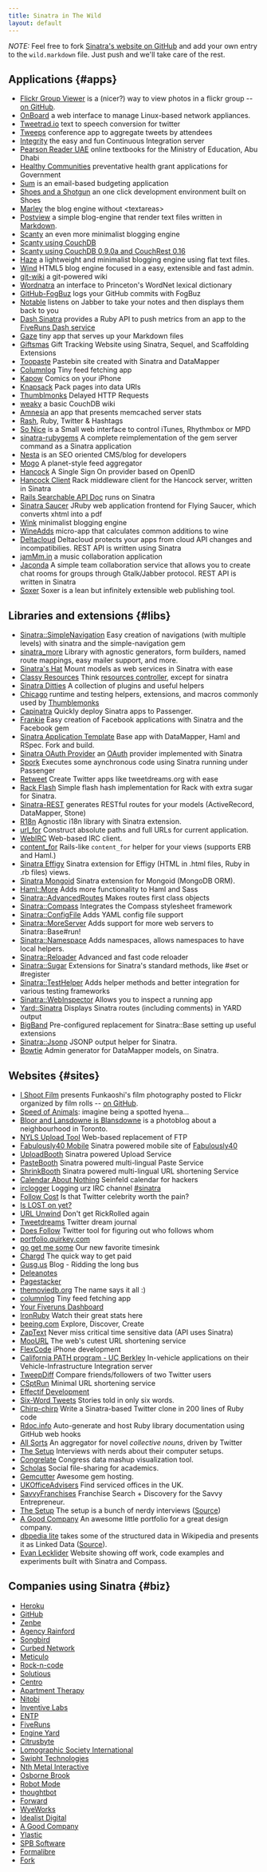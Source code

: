 ```yaml
---
title: Sinatra in The Wild
layout: default
---
```


*NOTE:* Feel free to fork
[Sinatra's website on GitHub](http://github.com/sinatra/sinatra.github.com)
and add your own entry to the `wild.markdown` file. Just push and we'll take
care of the rest.

Applications {#apps}
------------
- [Flickr Group Viewer](http://gv.vqvz.com) is a (nicer?) way to view photos in a flickr group -- [on GitHub](http://github.com/funkaoshi/gv.vqvz.com).
- [OnBoard](http://dev.vemarsas.it/onboard/) a web interface to manage Linux-based network appliances. 
- [Tweetrad.io](http://tweetrad.io/sinatra) text to speech conversion for twitter
- [Tweeps](http://tweeps.webdirections.org) conference app to aggregate
  tweets by attendees
- [Integrity](http://integrityapp.com) the easy and fun
  Continuous Integration server
- [Pearson Reader UAE](http://uae.pearsonreader.com) online textbooks for the
  Ministry of Education, Abu Dhabi
- [Healthy Communities](http://healthycommunities.lgsa.org.au) preventative
  health grant applications for Government
- [Sum](https://sumapp.com) is an email-based budgeting application
- [Shoes and a Shotgun](http://github.com/hansineffect/shoes-and-a-shotgun/)
  an one click development environment built on Shoes
- [Marley](http://github.com/karmi/marley) the blog engine
  without &lt;textareas&gt;
- [Postview](http://github.com/hallison/postview) a simple blog-engine that
  render text files written in [Markdown](http://daringfireball.net/projects/markdown).
- [Scanty](http://github.com/adamwiggins/scanty) an even more minimalist
  blogging engine
- [Scanty using CouchDB](http://github.com/jtulloch/scanty/tree/master)
- [Scanty using CouchDB 0.9.0a and CouchRest 0.16](http://github.com/norr/scanty/tree/master)
- [Haze](http://github.com/madx/haze) a lightweight and minimalist blogging
  engine using flat text files.
- [Wind](http://github.com/wagnerandrade/wind) HTML5 blog engine focused in a easy, extensible and fast admin.
- [git-wiki](http://github.com/sr/git-wiki) a git-powered wiki
- [Wordnatra](http://github.com/gnugeek/wordnatra) an interface to Princeton's
  WordNet lexical dictionary
- [GitHub-FogBuz](http://github.com/johnreilly/github-fogbugz) logs your GitHub
  commits with FogBuz
- [Notable](http://github.com/namelessjon/notable) listens on Jabber to take
  your notes and then displays them back to you
- [Dash Sinatra](http://github.com/fiveruns/dash-sinatra) provides a Ruby API
  to push metrics from an app to the
  [FiveRuns Dash service](http://dash.fiveruns.com/)
- [Gaze](http://github.com/ichverstehe/gaze) tiny app that serves up your
  Markdown files
- [Giftsmas](http://github.com/jeremyevans/giftsmas) Gift Tracking Website
  using Sinatra, Sequel, and Scaffolding Extensions
- [Toopaste](http://github.com/zapnap/toopaste) Pastebin site created with
  Sinatra and DataMapper
- [Columnlog](http://github.com/quirkey/columnlog) Tiny feed fetching app
- [Kapow](http://code.google.com/p/kapow/) Comics on your iPhone
- [Knapsack](http://github.com/joseph/knapsack/tree/master) Pack pages into
  data URIs
- [Thumblmonks](http://github.com/thumblemonks/evoke/tree/master) Delayed HTTP
  Requests
- [weaky](http://github.com/benatkin/weaky) a basic CouchDB wiki
- [Amnesia](http://github.com/benschwarz/amnesia) an app that presents
  memcached server stats
- [Rash](http://github.com/webs/rash), Ruby, Twitter &amp; Hashtags
- [So Nice](http://github.com/sunny/so-nice) is a Small web interface to
  control iTunes, Rhythmbox or MPD
- [sinatra-rubygems](http://github.com/jnewland/sinatra-rubygems) A complete
  reimplementation of the gem server command as a Sinatra application
- [Nesta](http://effectif.com/nesta) is an SEO oriented CMS/blog for developers
- [Mogo](http://github.com/zapnap/mogo) A planet-style feed aggregator
- [Hancock](http://github.com/atmos/hancock/tree/master) A Single Sign On
  provider based on OpenID
- [Hancock Client](http://github.com/atmos/hancock-client/tree/master) Rack
  middleware client for the Hancock server, written in Sinatra
- [Rails Searchable API Doc](http://railsapi.com/) runs on Sinatra
- [Sinatra Saucer](http://github.com/angelic/sinatra_saucer) JRuby web application frontend for Flying Saucer, which converts xhtml into a pdf
- [Wink](http://github.com/rtomayko/wink) minimalist blogging engine
- [WineAdds](http://wineadds.com) micro-app that calculates common additions to wine
- [Deltacloud](http://www.deltacloud.org) Deltacloud protects your apps from cloud API changes and incompatibilies. REST API is written using Sinatra
- [jamMm.in](http://jammm.in) a music collaboration application
- [Jaconda](http://jaconda.im) A simple team collaboration service that allows you to create chat rooms for groups through Gtalk/Jabber protocol. REST API is written in Sinatra
- [Soxer](http://soxer.mutsu.org/) Soxer is a lean but infinitely extensible web publishing tool.

Libraries and extensions {#libs}
------------------------
- [Sinatra::SimpleNavigation](http://github.com/andi/sinatra-simple-navigation) Easy creation of navigations (with multiple levels)
  with sinatra and the simple-navigation gem
- [sinatra\_more](http://github.com/nesquena/sinatra_more) Library with agnostic 
   generators, form builders, named route mappings, easy mailer support, and more.
- [Sinatra's Hat](http://github.com/nakajima/sinatras-hat) Mount models as web
  services in Sinatra with ease
- [Classy Resources](http://github.com/giraffesoft/classy_resources) Think
  [resources controller](http://plugins.ardes.com/doc/resources_controller),
  except for sinatra
- [Sinatra Ditties](http://github.com/foca/sinatra-ditties) A collection of
  plugins and useful helpers
- [Chicago](http://github.com/thumblemonks/chicago) runtime and testing
  helpers, extensions, and macros commonly used by
  [Thumblemonks](http://github.com/thumblemonks)
- [Capinatra](http://github.com/nakajima/capinatra) Quickly deploy Sinatra
  apps to Passenger.
- [Frankie](http://github.com/deadprogrammer/frankie) Easy creation of Facebook
  applications with Sinatra and the Facebook gem
- [Sinatra Application Template](http://github.com/zapnap/sinatra-template)
  Base app with DataMapper, Haml and RSpec. Fork and build.
- [Sinatra OAuth Provider](http://github.com/eddanger/sinatra-oauth-provider)
  an [OAuth](http://oauth.net) provider implemented with Sinatra
- [Spork](http://github.com/deadprogrammer/spork) Executes some aynchronous
  code using Sinatra running under Passenger
- [Retweet](http://github.com/zapnap/retweet) Create Twitter apps like
  tweetdreams.org with ease
- [Rack Flash](http://github.com/nakajima/rack-flash) Simple flash hash
  implementation for Rack with extra sugar for Sinatra.
- [Sinatra-REST](http://github.com/blindgaenger/sinatra-rest) generates RESTful
  routes for your models (ActiveRecord, DataMapper, Stone)
- [R18n](http://r18n.rubyforge.org/#sinatra) Agnostic i18n library with Sinatra
  extension.
- [url\_for](http://github.com/emk/sinatra-url-for/) Construct absolute paths
  and full URLs for current application.
- [WebIRC](http://github.com/andyherbert/WebIRC) Web-based IRC
  client.
- [content\_for](http://github.com/foca/sinatra-content-for) Rails-like `content_for`
  helper for your views (supports ERB and Haml.)
- [Sinatra Effigy](http://github.com/dancroak/sinatra-effigy) Sinatra extension
  for Effigy (HTML in .html files, Ruby in .rb files) views.
- [Sinatra Mongoid](http://github.com/dancroak/sinatra-mongoid) Sinatra extension
  for Mongoid (MongoDB ORM).
- [Haml::More](http://github.com/rkh/haml-more) Adds more functionality to Haml and Sass
- [Sinatra::AdvancedRoutes](http://github.com/rkh/sinatra-advanced-routes) Makes routes first class objects
- [Sinatra::Compass](http://github.com/rkh/sinatra-compass) Integrates the Compass stylesheet framework
- [Sinatra::ConfigFile](http://github.com/rkh/sinatra-config-file) Adds YAML config file support
- [Sinatra::MoreServer](http://github.com/rkh/sinatra-more-server) Adds support for more web servers to Sinatra::Base#run!
- [Sinatra::Namespace](http://github.com/rkh/sinatra-more-server) Adds namespaces, allows namespaces to have local helpers.
- [Sinatra::Reloader](http://github.com/rkh/sinatra-reloader) Advanced and fast code reloader
- [Sinatra::Sugar](http://github.com/rkh/sinatra-sugar) Extensions for Sinatra's standard methods, like #set or #register
- [Sinatra::TestHelper](http://github.com/rkh/sinatra-test-helper) Adds helper methods and better integration for various testing frameworks
- [Sinatra::WebInspector](http://github.com/rkh/sinatra-web-inspector) Allows you to inspect a running app
- [Yard::Sinatra](http://github.com/rkh/yard-sinatra) Displays Sinatra routes (including comments) in YARD output
- [BigBand](http://github.com/rkh/big_band) Pre-configured replacement for Sinatra::Base setting up useful extensions
- [Sinatra::Jsonp](http://github.com/shtirlic/sinatra-jsonp) JSONP output helper for Sinatra. 
- [Bowtie](http://github.com/tomas/bowtie) Admin generator for DataMapper models, on Sinatra.

Websites {#sites}
--------
- [I Shoot Film](http://film.vqvz.com) presents Funkaoshi's film photography posted to Flickr organized by film rolls -- [on GitHub](http://github.com/funkaoshi/I-Shoot-Film).
- [Speed of Animals](http://www.speedofanimals.com/): imagine being a spotted hyena...
- [Bloor and Lansdowne is Blansdowne](http://blansdowne.ca) is a photoblog about a neighbourhood in Toronto.
- [NYLS Upload Tool](http://upload.citylaw.org) Web-based replacement of FTP
- [Fabulously40 Mobile](http://iphone.fabulously40.com) Sinatra powered mobile
  site of [Fabulously40](http://fabulously40.com/)
- [UploadBooth](http://uploadbooth.com) Sinatra powered Upload Service
- [PasteBooth](http://pastebooth.com) Sinatra powered multi-lingual Paste Service
- [ShrinkBooth](http://shrinkbooth.com) Sinatra powered multi-lingual URL shortening Service
- [Calendar About Nothing](http://calendaraboutnothing.com) Seinfeld calendar
  for hackers
- [irclogger](http://irclogger.com) Logging urz IRC channel
  [#sinatra](http://irclogger.com/sinatra)
- [Follow Cost](http://followcost.com) Is that Twitter celebrity worth
  the pain?
- [Is LOST on yet?](http://islostonyet.com/)
- [URL Unwind](http://urlunwind.com) Don't get RickRolled again
- [Tweetdreams](http://tweetdreams.org) Twitter dream journal
- [Does Follow](http://doesfollow.com) Twitter tool for figuring out who
  follows whom
- [portfolio.quirkey.com](http://portfolio.quirkey.com/)
- [go get me some](http://go-get-me-so.me/) Our new favorite timesink
- [Chargd](http://www.chargd.com/) The quick way to get paid
- [Gusg.us](http://gusg.us/) Blog - Ridding the long bus
- [Deleanotes](http://delanotes.com/)
- [Pagestacker](http://pagestacker.com)
- [themoviedb.org](http://api.themoviedb.org/) The name says it all :)
- [columnlog](http://github.com/quirkey/columnlog) Tiny feed fetching app
- [Your Fiveruns Dashboard](http://dash.fiveruns.com)
- [IronRuby](http://ironruby.info) Watch their great stats here
- [beeing.com](http://beeing.com/) Explore, Discover, Create
- [ZapText](http://zaptxt.com/) Never miss critical time sensitive data
  (API uses Sinatra)
- [MooURL](http://moourl.com/) The web's cutest URL shortening service
- [FlexCode](http://flexcode.com.br/) iPhone development
- [California PATH program - UC Berkley](http://www.path.berkeley.edu/)
  In-vehicle applications on their Vehicle-Infrastructure Integration server
- [TweepDiff](http://tweepdiff.com) Compare friends/followers of two Twitter
  users
- [CSptRun](http://csptrun.com/) Minimal URL shortening service
- [Effectif Development](http://effectif.com)
- [Six-Word Tweets](http://sixwordtweets.com) Stories told in only six words.
- [Chirp-chirp](http://blog.saush.com/2009/04/write-a-sinatra-based-twitter-clone-in-200-lines-of-ruby-code/) Write a Sinatra-based Twitter clone in 200 lines of Ruby code
- [Rdoc.info](http://rdoc.info/) Auto-generate and host Ruby library documentation using GitHub web hooks
- [All Sorts](http://all-sorts.org/) An aggregator for novel *collective nouns*, driven by Twitter
- [The Setup](http://usesthis.com/) Interviews with nerds about their computer setups.
- [Congrelate](http://congrelate.com) Congress data mashup visualization tool.
- [Scholas](http://schol.as) Social file-sharing for academics.
- [Gemcutter](http://gemcutter.org) Awesome gem hosting.
- [UKOfficeAdvisers](http://ukofficeadviser.co.uk/) Find serviced offices in the UK.
- [SavvyFranchises](http://www.savvyfranchises.com/) Franchise Search + Discovery for the Savvy Entrepreneur.
- [The Setup](http://usesthis.com/) The setup is a bunch of nerdy interviews ([Source](http://github.com/waferbaby/usesthis/))
- [A Good Company](http://www.weareagoodcompany.com/) An awesome little portfolio for a great design company.
- [dbpedia lite](http://dbpedialite.org/) takes some of the structured data in Wikipedia and presents it as Linked Data ([Source](http://github.com/njh/dbpedialite/)).
- [Evan Lecklider](http://lecklider.com/) Website showing off work, code examples and experiments built with Sinatra and Compass.

Companies using Sinatra {#biz}
-----------------------
- [Heroku](http://heroku.com)
- [GitHub](http://github.com/blog/53-github-services-ipo)
- [Zenbe](http://zenbe.com) 
- [Agency Rainford](http://agencyrainford.com)
- [Songbird](http://getsongbird.com)
- [Curbed Network](http://curbed.com)
- [Meticulo](http://www.meticulo.com/)
- [Rock-n-code](http://www.rock-n-code.com/)
- [Solutious](http://solutious.com/)
- [Centro](http://www.centro.net/)
- [Apartment Therapy](http://www.apartmenttherapy.com)
- [Nitobi](http://nitobi.com)
- [Inventive Labs](http://inventivelabs.com.au/)
- [ENTP](http://entp.com)
- [FiveRuns](http://fiveruns.com)
- [Engine Yard](http://engineyard.com)
- [Citrusbyte](http://www.citrusbyte.com/)
- [Lomographic Society International](http://beta.lomography.com)
- [Swipht Technologies](http://www.swipht.com)
- [Nth Metal Interactive](http://nthmetal.com)
- [Osborne Brook](http://osbornebrook.co.uk)
- [Robot Mode](http://robotmo.de)
- [thoughtbot](http://thoughtbot.com)
- [Forward](http://forward.co.uk)
- [WyeWorks](http://www.wyeworks.com)
- [Idealist Digital](http://idealistdigital.fi)
- [A Good Company](http://www.weareagoodcompany.com)
- [Ylastic](http://ylastic.com)
- [SPB Software](http://spb.com)
- [Formalibre](http://www.formalibre.si)
- [Fork](http://usefork.com)
